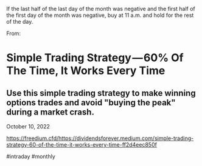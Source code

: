 If the last half of the last day of the month was negative and the first half of the first day of the month was negative, buy at 11 a.m. and hold for the rest of the day.

From:
# Simple Trading Strategy — 60% Of The Time, It Works Every Time

## Use this simple trading strategy to make winning options trades and avoid "buying the peak" during a market crash.

October 10, 2022

https://freedium.cfd/https://dividendsforever.medium.com/simple-trading-strategy-60-of-the-time-it-works-every-time-ff2d4eec850f

#intraday #monthly
